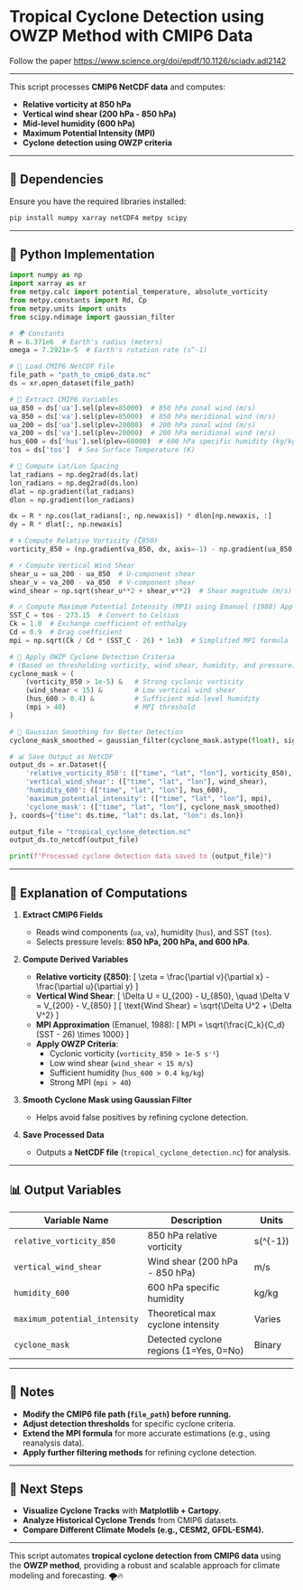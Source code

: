 # **Tropical Cyclone Detection using OWZP Method with CMIP6 Data**

Follow the paper https://www.science.org/doi/epdf/10.1126/sciadv.adl2142

---


This script processes **CMIP6 NetCDF data** and computes:
- **Relative vorticity at 850 hPa**
- **Vertical wind shear (200 hPa - 850 hPa)**
- **Mid-level humidity (600 hPa)**
- **Maximum Potential Intensity (MPI)**
- **Cyclone detection using OWZP criteria**

---

## **🔧 Dependencies**
Ensure you have the required libraries installed:
```bash
pip install numpy xarray netCDF4 metpy scipy
```

---

## **📌 Python Implementation**
```python
import numpy as np
import xarray as xr
from metpy.calc import potential_temperature, absolute_vorticity
from metpy.constants import Rd, Cp
from metpy.units import units
from scipy.ndimage import gaussian_filter

# 🌍 Constants
R = 6.371e6  # Earth's radius (meters)
omega = 7.2921e-5  # Earth's rotation rate (s^-1)

# 📂 Load CMIP6 NetCDF File
file_path = "path_to_cmip6_data.nc"
ds = xr.open_dataset(file_path)

# 🔹 Extract CMIP6 Variables
ua_850 = ds['ua'].sel(plev=85000)  # 850 hPa zonal wind (m/s)
va_850 = ds['va'].sel(plev=85000)  # 850 hPa meridional wind (m/s)
ua_200 = ds['ua'].sel(plev=20000)  # 200 hPa zonal wind (m/s)
va_200 = ds['va'].sel(plev=20000)  # 200 hPa meridional wind (m/s)
hus_600 = ds['hus'].sel(plev=60000)  # 600 hPa specific humidity (kg/kg)
tos = ds['tos']  # Sea Surface Temperature (K)

# 📌 Compute Lat/Lon Spacing
lat_radians = np.deg2rad(ds.lat)
lon_radians = np.deg2rad(ds.lon)
dlat = np.gradient(lat_radians)
dlon = np.gradient(lon_radians)

dx = R * np.cos(lat_radians[:, np.newaxis]) * dlon[np.newaxis, :]
dy = R * dlat[:, np.newaxis]

# 🌀 Compute Relative Vorticity (ζ850)
vorticity_850 = (np.gradient(va_850, dx, axis=-1) - np.gradient(ua_850, dy, axis=-2))

# ⚡ Compute Vertical Wind Shear
shear_u = ua_200 - ua_850  # U-component shear
shear_v = va_200 - va_850  # V-component shear
wind_shear = np.sqrt(shear_u**2 + shear_v**2)  # Shear magnitude (m/s)

# 🔥 Compute Maximum Potential Intensity (MPI) using Emanuel (1988) Approximation
SST_C = tos - 273.15  # Convert to Celsius
Ck = 1.0  # Exchange coefficient of enthalpy
Cd = 0.9  # Drag coefficient
mpi = np.sqrt(Ck / Cd * (SST_C - 26) * 1e3)  # Simplified MPI formula

# 🎯 Apply OWZP Cyclone Detection Criteria
# (Based on thresholding vorticity, wind shear, humidity, and pressure)
cyclone_mask = (
    (vorticity_850 > 1e-5) &   # Strong cyclonic vorticity
    (wind_shear < 15) &        # Low vertical wind shear
    (hus_600 > 0.4) &          # Sufficient mid-level humidity
    (mpi > 40)                 # MPI threshold
)

# 📌 Gaussian Smoothing for Better Detection
cyclone_mask_smoothed = gaussian_filter(cyclone_mask.astype(float), sigma=1)

# 📊 Save Output as NetCDF
output_ds = xr.Dataset({
    'relative_vorticity_850': (["time", "lat", "lon"], vorticity_850),
    'vertical_wind_shear': (["time", "lat", "lon"], wind_shear),
    'humidity_600': (["time", "lat", "lon"], hus_600),
    'maximum_potential_intensity': (["time", "lat", "lon"], mpi),
    'cyclone_mask': (["time", "lat", "lon"], cyclone_mask_smoothed)
}, coords={"time": ds.time, "lat": ds.lat, "lon": ds.lon})

output_file = "tropical_cyclone_detection.nc"
output_ds.to_netcdf(output_file)

print(f"Processed cyclone detection data saved to {output_file}")
```

---

## **📌 Explanation of Computations**
1. **Extract CMIP6 Fields**
   - Reads wind components (`ua`, `va`), humidity (`hus`), and SST (`tos`).
   - Selects pressure levels: **850 hPa, 200 hPa, and 600 hPa**.

2. **Compute Derived Variables**
   - **Relative vorticity (ζ850)**: 
     \[
     \zeta = \frac{\partial v}{\partial x} - \frac{\partial u}{\partial y}
     \]
   - **Vertical Wind Shear**:
     \[
     \Delta U = U_{200} - U_{850}, \quad \Delta V = V_{200} - V_{850}
     \]
     \[
     \text{Wind Shear} = \sqrt{\Delta U^2 + \Delta V^2}
     \]
   - **MPI Approximation** (Emanuel, 1988):
     \[
     MPI = \sqrt{\frac{C_k}{C_d} (SST - 26) \times 1000}
     \]
   - **Apply OWZP Criteria**:
     - Cyclonic vorticity (`vorticity_850 > 1e-5 s⁻¹`)
     - Low wind shear (`wind_shear < 15 m/s`)
     - Sufficient humidity (`hus_600 > 0.4 kg/kg`)
     - Strong MPI (`mpi > 40`)

3. **Smooth Cyclone Mask using Gaussian Filter**
   - Helps avoid false positives by refining cyclone detection.

4. **Save Processed Data**
   - Outputs a **NetCDF file** (`tropical_cyclone_detection.nc`) for analysis.

---

## **📊 Output Variables**
| Variable Name                   | Description                              | Units  |
|----------------------------------|------------------------------------------|--------|
| `relative_vorticity_850`        | 850 hPa relative vorticity               | s\(^{-1}\) |
| `vertical_wind_shear`           | Wind shear (200 hPa - 850 hPa)           | m/s    |
| `humidity_600`                  | 600 hPa specific humidity                | kg/kg  |
| `maximum_potential_intensity`   | Theoretical max cyclone intensity        | Varies |
| `cyclone_mask`                  | Detected cyclone regions (1=Yes, 0=No)   | Binary |

---

## **🔹 Notes**
- **Modify the CMIP6 file path (`file_path`) before running.**
- **Adjust detection thresholds** for specific cyclone criteria.
- **Extend the MPI formula** for more accurate estimations (e.g., using reanalysis data).
- **Apply further filtering methods** for refining cyclone detection.

---

## **🚀 Next Steps**
- **Visualize Cyclone Tracks** with **Matplotlib + Cartopy**.
- **Analyze Historical Cyclone Trends** from CMIP6 datasets.
- **Compare Different Climate Models (e.g., CESM2, GFDL-ESM4).**

---

This script automates **tropical cyclone detection from CMIP6 data** using the **OWZP method**, providing a robust and scalable approach for climate modeling and forecasting. 🌪️🔥
